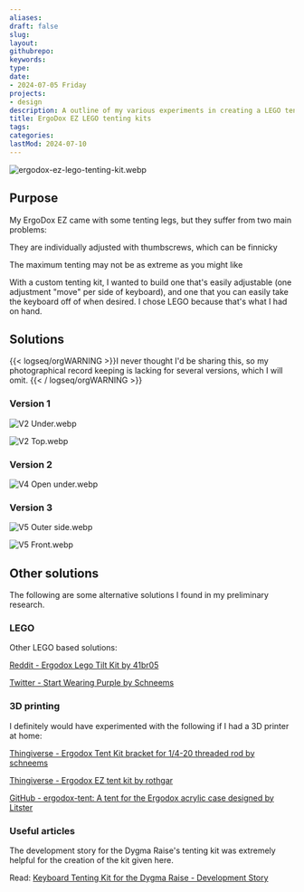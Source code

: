 ```yaml
---
aliases: 
draft: false
slug: 
layout: 
githubrepo: 
keywords: 
type: 
date:
- 2024-07-05 Friday
projects:
- design
description: A outline of my various experiments in creating a LEGO tenting kit for my ErgoDox EZ
title: ErgoDox EZ LEGO tenting kits
tags:
categories:
lastMod: 2024-07-10
---
```

![ergodox-ez-lego-tenting-kit.webp](/assets/ergodox-ez-lego-tenting-kit_1720221246988_0.webp)

## Purpose

My ErgoDox EZ came with some tenting legs, but they suffer from two main problems:

They are individually adjusted with thumbscrews, which can be finnicky

The maximum tenting may not be as extreme as you might like

With a custom tenting kit, I wanted to build one that's easily adjustable (one adjustment "move" per side of keyboard), and one that you can easily take the keyboard off of when desired. I chose LEGO because that's what I had on hand.

## Solutions

{{< logseq/orgWARNING >}}I never thought I'd be sharing this, so my photographical record keeping is lacking for several versions, which I will omit.
{{< / logseq/orgWARNING >}}

### Version 1

![V2 Under.webp](/assets/v2_under_1720627214056_0.webp)

![V2 Top.webp](/assets/v2_top_1720627221132_0.webp)

### Version 2

![V4 Open under.webp](/assets/v4_open_under_1720627144598_0.webp)

### Version 3

![V5 Outer side.webp](/assets/v5_outer_side_1720627259926_0.webp)

![V5 Front.webp](/assets/v5_front_1720627269344_0.webp)

## Other solutions

The following are some alternative solutions I found in my preliminary research.

### LEGO

Other LEGO based solutions:

[Reddit - Ergodox Lego Tilt Kit by 41br05](https://www.reddit.com/r/ergodox/comments/m3l6y3/ergodox_lego_tilt_kit/)

[Twitter - Start Wearing Purple by Schneems](https://twitter.com/schneems/status/1220387019030978561)

### 3D printing

I definitely would have experimented with the following if I had a 3D printer at home:

[Thingiverse - Ergodox Tent Kit bracket for 1/4-20 threaded rod by schneems](https://www.thingiverse.com/thing:4789211)

[Thingiverse - Ergodox EZ tent kit by rothgar](https://www.thingiverse.com/thing:1433117)

[GitHub - ergodox-tent: A tent for the Ergodox acrylic case designed by Litster](https://github.com/Ergodox-io/ergodox-tent)

### Useful articles

The development story for the Dygma Raise's tenting kit was extremely helpful for the creation of the kit given here.

Read: [Keyboard Tenting Kit for the Dygma Raise - Development Story](https://dygma.com/blogs/product-development/keyboard-tenting-kit-for-the-dygma-raise-development-analysis)
